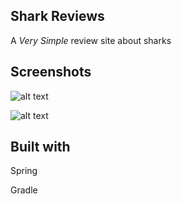 ## Shark Reviews
A _Very Simple_ review site about sharks

## Screenshots
![alt text](https://github.com/IzzyElwyn/reviews/src/main/resources/static/images/ScreenShots/MainReviewsPage.png "List of Shark Reviews")

![alt text](https://github.com/IzzyElwyn/reviews/src/main/resources/static/images/ScreenShots/IndReviewPage.png "Individual Shark Review Page Example")


## Built with
Spring

Gradle
